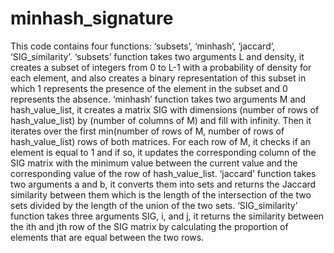 # minhash_signature
This code contains four functions: ‘subsets’, ‘minhash’, ‘jaccard’, 
‘SIG_similarity’. ‘subsets’ function takes two arguments L and density, it creates a subset of integers from 0 to L-1 
with a probability of density for each element, and also creates a binary representation of this subset in which 1 
represents the presence of the element in the subset and 0 represents the absence. ‘minhash’ function takes two 
arguments M and hash_value_list, it creates a matrix SIG with dimensions (number of rows of hash_value_list) by 
(number of columns of M) and fill with infinity. Then it iterates over the first min(number of rows of M, number 
of rows of hash_value_list) rows of both matrices. For each row of M, it checks if an element is equal to 1 and if so, 
it updates the corresponding column of the SIG matrix with the minimum value between the current value and the 
corresponding value of the row of hash_value_list. ‘jaccard’ function takes two arguments a and b, it converts them 
into sets and returns the Jaccard similarity between them which is the length of the intersection of the two sets 
divided by the length of the union of the two sets. ‘SIG_similarity’ function takes three arguments SIG, i, and j, it 
returns the similarity between the ith and jth row of the SIG matrix by calculating the proportion of elements that 
are equal between the two rows.
